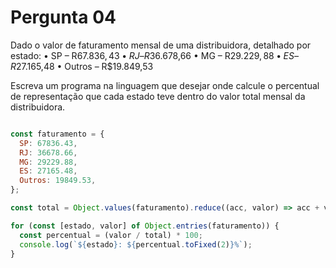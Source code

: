 # Pergunta 04

Dado o valor de faturamento mensal de uma distribuidora, detalhado por estado:
• SP – R$67.836,43
• RJ – R$36.678,66
• MG – R$29.229,88
• ES – R$27.165,48
• Outros – R$19.849,53

Escreva um programa na linguagem que desejar onde calcule o percentual de representação que cada estado teve dentro do valor total mensal da distribuidora.

```js

const faturamento = {
  SP: 67836.43,
  RJ: 36678.66,
  MG: 29229.88,
  ES: 27165.48,
  Outros: 19849.53,
};

const total = Object.values(faturamento).reduce((acc, valor) => acc + valor, 0);

for (const [estado, valor] of Object.entries(faturamento)) {
  const percentual = (valor / total) * 100;
  console.log(`${estado}: ${percentual.toFixed(2)}%`);
}
```
